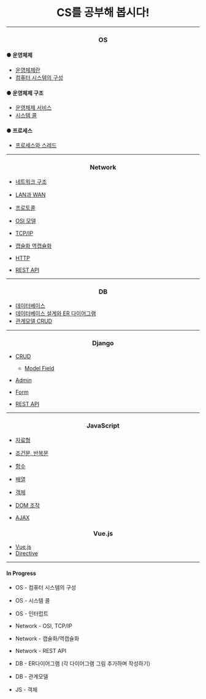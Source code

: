 # <center>CS를 공부해 봅시다!</center>
--------------------------------------
### <center>OS</center>
#### ● 운영체제
- [운영체제란](OS/운영체제/운영체제란.md)
- [컴퓨터 시스템의 구성](OS/운영체제/컴퓨터%20시스템의%20구성.md)
#### ● 운영체제 구조
- [운영체제 서비스](OS/운영체제%20구조/운영체제%20서비스.md)
- [시스템 콜](OS/운영체제%20구조/시스템%20콜.md)
#### ● 프로세스
- [프로세스와 스레드](OS/프로세스/프로세스와%20스레드.md)
-----------------------
### <center>Network</center>
- [네트워크 구조](Network/네트워크%20구조.md)
- [LAN과 WAN](Network/LAN과%20WAN.md)
- [프로토콜](Network/프로토콜.md)
- [OSI 모델](Network/OSI모델.md)
- [TCP/IP](Network/TCP-IP.md)
- [캡슐화 역캡슐화](Network/캡슐화%20역캡슐화.md)

- [HTTP](Network/HTTP.md)
- [REST API](Network/REST%20API.md)
-----------------------
### <center>DB</center>
- [데이터베이스](Database/데이터베이스.md)
- [데이터베이스 설계와 ER 다이어그램](Database/데이터베이스%20설계와%20ER%20다이어그램.md)
- [관계모델 CRUD](Database/관계모델.md)
-----------------------
### <center>Django</center>
- [CRUD](Django/Django%20CRUD.md)
    - [Model Field](Django/Django%20Model%20Field.md)
- [Admin](Django/Django%20Admin.md)
- [Form](Django/Django%20Form.md)

- [REST API](Django/Django%20REST%20API.md)
-----------------------
### <center>JavaScript</center>
- [자료형](JavaScript/JavaScript%20자료형.md)
- [조건문, 반복문](JavaScript/JavsScript%20조건문,%20반복문.md)
- [함수](JavaScript/JavaScript%20함수.md)
- [배열](JavaScript/JavaScript%20배열.md)
- [객체](JavaScript/JavaScript%20객체.md)

- [DOM 조작](JavaScript/JavaScript%20DOM조작.md)
- [AJAX](JavaScript/JavaScript%20AJAX.md)

### <center>Vue.js</center>
- [Vue.js](Vue.js/Vue.js.md)
- [Directive](Vue.js/Vue.js%20Directive.md)
-----------------------
#### In Progress
- OS - 컴퓨터 시스템의 구성
- OS - 시스템 콜
- OS - 인터럽트
- Network - OSI, TCP/IP
- Network - 캡슐화/역캡슐화
- Network - REST API
- DB - ER다이어그램 (각 다이어그램 그림 추가하며 작성하기)
- DB - 관계모델

- JS - 객체